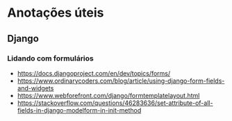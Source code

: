 # Anotações úteis

## Django

### Lidando com formulários

- https://docs.djangoproject.com/en/dev/topics/forms/
- https://www.ordinarycoders.com/blog/article/using-django-form-fields-and-widgets
- https://www.webforefront.com/django/formtemplatelayout.html
- https://stackoverflow.com/questions/46283636/set-attribute-of-all-fields-in-django-modelform-in-init-method